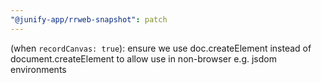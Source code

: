 ```yaml
---
"@junify-app/rrweb-snapshot": patch
---
```


(when `recordCanvas: true`): ensure we use doc.createElement instead of document.createElement to allow use in non-browser e.g. jsdom environments
